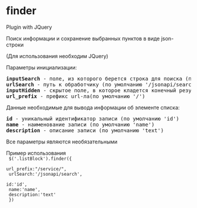 # finder
Plugin with JQuery

Поиск информации и сохранение выбранных пунктов в виде json-строки

(Для использования необходим JQuery)

Параметры инициализации:

<pre>
<strong>inputSearch</strong> - поле, из которого берется строка для поиска (по умолчанию '.search')
<strong>urlSearch</strong> - путь к обработчику (по умолчанию '/jsonapi/search')
<strong>inputHidden</strong> - скрытое поле, в которое кладется конечный результат (по умолчанию '.json')
<strong>url_prefix</strong> - префикс url-ла(по умолчанию '/')
</pre>

Данные необходимые для вывода информации об элементе списка:

<pre>
<strong>id</strong> - уникальный идентификатор записи (по умолчанию 'id')
<strong>name</strong> - наименование записи (по умолчанию 'name')
<strong>description</strong> - описание записи (по умолчанию 'text')
</pre>

Все параметры являются необязательными

Пример использования<br>
<code>
     $('.listBlock').finder({<br>
        url_prefix:"/service/",<br>
        urlSearch:'/jsonapi/search',<br>
        id:'id',<br>
        name:'name',<br>
        description:'text'<br>
     })
</code>
